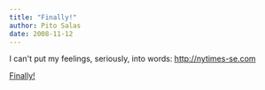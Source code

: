 ```yaml
---
title: "Finally!"
author: Pito Salas
date: 2008-11-12
---
```




I can't put my feelings, seriously, into words: <http://nytimes-se.com>


[Finally!](None)
